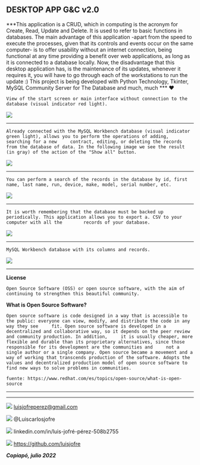 ##  **DESKTOP APP G&C v2.0**

***This application is a CRUD, which in computing is the acronym for Create, Read, Update and Delete. It is used to refer to basic functions in databases. The main advantage of this application -apart from the speed to execute the processes, given that its controls and events occur on the same computer- is to offer usability without an internet connection, being functional at any time providing a benefit over web applications, as long as it is connected to a database locally. Now, the disadvantage that this desktop application has, is the maintenance of its updates, whenever it requires it, you will have to go through each of the workstations to run the update :) This project is being developed with Python Technology, Tkinter, MySQL Community Server for The Database and much, much  *** ❤️

	View of the start screen or main interface without connection to the database (visual indicator red light).
![](https://i.postimg.cc/8cKC0ccp/Captura1.png)

***

	Already connected with the MySQL Workbench database (visual indicator green light), allows you to perform the operations of adding, searching for a new 	contract, editing, or deleting the records from the database of data. In the following image we see the result (in gray) of the action of the "Show all" button.
![](https://i.postimg.cc/Wp6YJrqL/Captura2.png)

***

	You can perform a search of the records in the database by id, first name, last name, run, device, make, model, serial number, etc.
![](https://i.postimg.cc/D0yrGSRn/Captura3.png)

***

	It is worth remembering that the database must be backed up periodically. This application allows you to export a. CSV to your computer with all the 		records of your database.
![](https://i.postimg.cc/t4HgvKCV/Captura4.png)

***
	MySQL Workbench database with its columns and records.
![](https://i.postimg.cc/CxQwT9wN/Captura5.png)

***

**License**

	Open Source Software (OSS) or open source software, with the aim of continuing to strengthen this beautiful community.

**What is Open Source Software?**

	Open source software is code designed in a way that is accessible to the public: everyone can view, modify, and distribute the code in any way they see 	fit. Open source software is developed in a decentralized and collaborative way, so it depends on the peer review and community production. In addition, 	 it is usually cheaper, more flexible and durable than its proprietary alternatives, since those responsible for its development are the communities and 	 not a single author or a single company. Open source became a movement and a way of working that transcends production of the software. Adopts the 		values and decentralized production model of open source software to find new ways to solve problems in communities.

	fuente: https://www.redhat.com/es/topics/open-source/what-is-open-source

***

***

![](https://i.postimg.cc/25j6WsS4/Gmail.png)		luisjofreperez@gmail.com

![](https://i.postimg.cc/2SD3kbp9/Twitter.png)		@Luiscarlosjofre

![](https://i.postimg.cc/sg4xvjsj/LinkedIn.png)		linkedin.com/in/luis-jofré-pérez-508b2755

![](https://i.postimg.cc/zf10SGBY/github.png)		https://github.com/luisjofre


***Copiapó, julio 2022***


